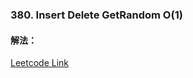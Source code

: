 ### 380. Insert Delete GetRandom O(1)  
  
#### 解法：  
  

[Leetcode Link](https://leetcode.com/problems/insert-delete-getrandom-o1/)